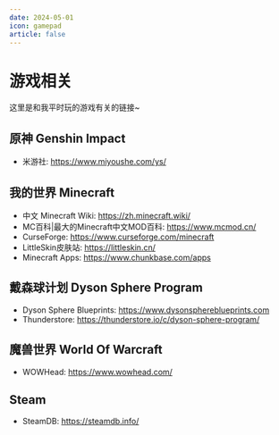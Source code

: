 ```yaml
---
date: 2024-05-01
icon: gamepad
article: false
---
```

# 游戏相关
这里是和我平时玩的游戏有关的链接~
## 原神 Genshin Impact
- 米游社: <https://www.miyoushe.com/ys/>
## 我的世界 Minecraft
- 中文 Minecraft Wiki: <https://zh.minecraft.wiki/>
- MC百科|最大的Minecraft中文MOD百科: <https://www.mcmod.cn/>
- CurseForge: <https://www.curseforge.com/minecraft>
- LittleSkin皮肤站: <https://littleskin.cn/>
- Minecraft Apps: <https://www.chunkbase.com/apps>
## 戴森球计划 Dyson Sphere Program
- Dyson Sphere Blueprints: <https://www.dysonsphereblueprints.com>
- Thunderstore: <https://thunderstore.io/c/dyson-sphere-program/>
## 魔兽世界 World Of Warcraft
- WOWHead: <https://www.wowhead.com/>
## Steam
- SteamDB: <https://steamdb.info/>